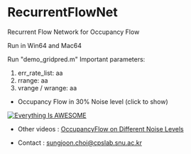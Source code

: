 # RecurrentFlowNet
Recurrent Flow Network for Occupancy Flow

Run in Win64 and Mac64 

Run "demo_gridpred.m" 
Important parameters:

1. err_rate_list: aa
2. rrange: aa
3. vrange / wrange: aa

- Occupancy Flow in 30% Noise level (click to show)

[![Everything Is AWESOME](http://img.youtube.com/vi/y6T1CZo3IMs/0.jpg)](https://www.youtube.com/watch?v=y6T1CZo3IMs "Everything Is AWESOME")

- Other videos
: [OccupancyFlow on Different Noise Levels](https://www.youtube.com/playlist?list=PLtWMojn4UVnyP3HTiRFBxGbZ6lShB16E7)

- Contact
: sungjoon.choi@cpslab.snu.ac.kr 
